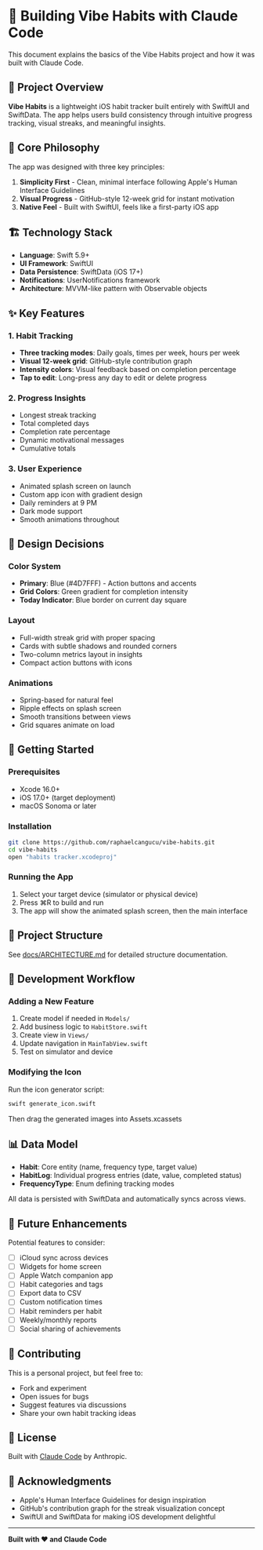 # 🤖 Building Vibe Habits with Claude Code

This document explains the basics of the Vibe Habits project and how it was built with Claude Code.

## 📱 Project Overview

**Vibe Habits** is a lightweight iOS habit tracker built entirely with SwiftUI and SwiftData. The app helps users build consistency through intuitive progress tracking, visual streaks, and meaningful insights.

## 🎯 Core Philosophy

The app was designed with three key principles:
1. **Simplicity First** - Clean, minimal interface following Apple's Human Interface Guidelines
2. **Visual Progress** - GitHub-style 12-week grid for instant motivation
3. **Native Feel** - Built with SwiftUI, feels like a first-party iOS app

## 🏗️ Technology Stack

- **Language**: Swift 5.9+
- **UI Framework**: SwiftUI
- **Data Persistence**: SwiftData (iOS 17+)
- **Notifications**: UserNotifications framework
- **Architecture**: MVVM-like pattern with Observable objects

## ✨ Key Features

### 1. Habit Tracking
- **Three tracking modes**: Daily goals, times per week, hours per week
- **Visual 12-week grid**: GitHub-style contribution graph
- **Intensity colors**: Visual feedback based on completion percentage
- **Tap to edit**: Long-press any day to edit or delete progress

### 2. Progress Insights
- Longest streak tracking
- Total completed days
- Completion rate percentage
- Dynamic motivational messages
- Cumulative totals

### 3. User Experience
- Animated splash screen on launch
- Custom app icon with gradient design
- Daily reminders at 9 PM
- Dark mode support
- Smooth animations throughout

## 🎨 Design Decisions

### Color System
- **Primary**: Blue (#4D7FFF) - Action buttons and accents
- **Grid Colors**: Green gradient for completion intensity
- **Today Indicator**: Blue border on current day square

### Layout
- Full-width streak grid with proper spacing
- Cards with subtle shadows and rounded corners
- Two-column metrics layout in insights
- Compact action buttons with icons

### Animations
- Spring-based for natural feel
- Ripple effects on splash screen
- Smooth transitions between views
- Grid squares animate on load

## 🚀 Getting Started

### Prerequisites
- Xcode 16.0+
- iOS 17.0+ (target deployment)
- macOS Sonoma or later

### Installation
```bash
git clone https://github.com/raphaelcangucu/vibe-habits.git
cd vibe-habits
open "habits tracker.xcodeproj"
```

### Running the App
1. Select your target device (simulator or physical device)
2. Press ⌘R to build and run
3. The app will show the animated splash screen, then the main interface

## 📁 Project Structure

See [docs/ARCHITECTURE.md](docs/ARCHITECTURE.md) for detailed structure documentation.

## 🔧 Development Workflow

### Adding a New Feature
1. Create model if needed in `Models/`
2. Add business logic to `HabitStore.swift`
3. Create view in `Views/`
4. Update navigation in `MainTabView.swift`
5. Test on simulator and device

### Modifying the Icon
Run the icon generator script:
```bash
swift generate_icon.swift
```
Then drag the generated images into Assets.xcassets

## 📊 Data Model

- **Habit**: Core entity (name, frequency type, target value)
- **HabitLog**: Individual progress entries (date, value, completed status)
- **FrequencyType**: Enum defining tracking modes

All data is persisted with SwiftData and automatically syncs across views.

## 🎯 Future Enhancements

Potential features to consider:
- [ ] iCloud sync across devices
- [ ] Widgets for home screen
- [ ] Apple Watch companion app
- [ ] Habit categories and tags
- [ ] Export data to CSV
- [ ] Custom notification times
- [ ] Habit reminders per habit
- [ ] Weekly/monthly reports
- [ ] Social sharing of achievements

## 🤝 Contributing

This is a personal project, but feel free to:
- Fork and experiment
- Open issues for bugs
- Suggest features via discussions
- Share your own habit tracking ideas

## 📝 License

Built with [Claude Code](https://claude.com/claude-code) by Anthropic.

## 🙏 Acknowledgments

- Apple's Human Interface Guidelines for design inspiration
- GitHub's contribution graph for the streak visualization concept
- SwiftUI and SwiftData for making iOS development delightful

---

**Built with ❤️ and Claude Code**
